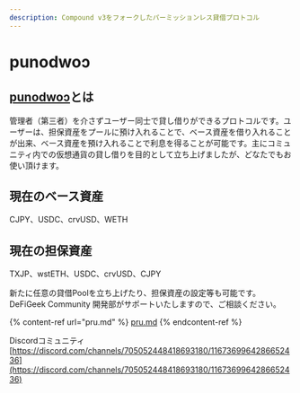 ```yaml
---
description: Compound v3をフォークしたパーミッションレス貸借プロトコル
---
```


# punodwoɔ

## [punodwoɔ](https://pnd.defigeek.xyz/)とは

管理者（第三者）を介さずユーザー同士で貸し借りができるプロトコルです。ユーザーは、担保資産をプールに預け入れることで、ベース資産を借り入れることが出来、ベース資産を預け入れることで利息を得ることが可能です。主にコミュニティ内での仮想通貨の貸し借りを目的として立ち上げましたが、どなたでもお使い頂けます。

## 現在のベース資産

CJPY、USDC、crvUSD、WETH

## 現在の担保資産

TXJP、wstETH、USDC、crvUSD、CJPY

新たに任意の貸借Poolを立ち上げたり、担保資産の設定等も可能です。\
&#x20;DeFiGeek Community 開発部がサポートいたしますので、ご相談ください。

{% content-ref url="pru.md" %}
[pru.md](pru.md)
{% endcontent-ref %}

Discordコミュニティ\
&#x20;[https://discord.com/channels/705052448418693180/1167369964286652436](https://discord.com/channels/705052448418693180/1167369964286652436)
